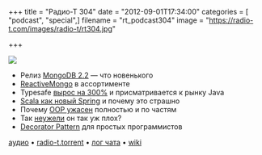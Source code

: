 +++
title = "Радио-Т 304"
date = "2012-09-01T17:34:00"
categories = [ "podcast", "special",]
filename = "rt_podcast304"
image = "https://radio-t.com/images/radio-t/rt304.jpg"

+++

![](https://radio-t.com/images/radio-t/rt304.jpg)

* Релиз [MongoDB 2.2](http://www.opennet.ru/opennews/art.shtml?num=34702) — что новенького
* [ReactiveMongo](https://github.com/zenexity/ReactiveMongo) в ассортименте
* Typesafe [вырос на 300%](http://www.forbes.com/sites/petercohan/2012/08/30/typesafes-300-growth-targets-6-billion-java-market/) и присматривается к рынку Java
* [Scala как новый Spring](http://www.theserverside.com/feature/Disruptive-forces-in-Java-Is-Scala-the-new-Spring-framework) и почему это страшно
* Почему [OOP ужасен](http://harmful.cat-v.org/software/OO_programming/why_oo_sucks) полностью и по частям
* Так [неужели](http://www.enrico-franchi.org/2012/08/does-object-oriented-programming-really.html) он так уж плох?
* [Decorator Pattern](http://zishanbilal.wordpress.com/2011/04/28/design-patterns-by-examples-decorator-pattern/) для простых программистов

[аудио](https://cdn.radio-t.com/rt_podcast304.mp3) • [radio-t.torrent](https://cdn.radio-t.com/torrents/rt_podcast304.mp3.torrent) • [лог чата](http://chat.radio-t.com/logs/radio-t-304.html) • [wiki](http://wiki.radio-t.com/%D0%92%D1%8B%D0%BF%D1%83%D1%81%D0%BA_304)<audio src="https://cdn.radio-t.com/rt_podcast304.mp3" preload="none"></audio>

